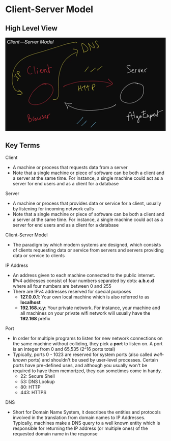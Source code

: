 # Client-Server Model

## High Level View

![High Level View of Client-Server Model Photo 1](https://github.com/TommyMynnSon/AlgoExpert-Personal-Notes/blob/main/systems-expert/images/3_client_server_model_photo_1.png)

## Key Terms

Client
- A machine or process that requests data from a server
- Note that a single machine or piece of software can be both a client and a server at the same time. For instance, a single machine could act as a server for end users and as a client for a database

Server
- A machine or process that provides data or service for a client, usually by listening for incoming network calls
- Note that a single machine or piece of software can be both a client and a server at the same time. For instance, a single machine could act as a server for end users and as a client for a database

Client-Server Model
- The paradigm by which modern systems are designed, which consists of clients requesting data or service from servers and servers providing data or service to clients

IP Address
- An address given to each machine connected to the public internet. IPv4 addresses consist of four numbers separated by dots: <b>a.b.c.d</b> where all four numbers are between 0 and 255
- There are IPv4 addresses reserved for special purposes
  - <b>127.0.0.1</b>: Your own local machine which is also referred to as <b>localhost</b>
  - <b>192.168.x.y</b>: Your private network. For instance, your machine and all machines on your private wifi network will usually have the <b>192.168</b> prefix

Port
- In order for multiple programs to listen for new network connections on the same machine without colliding, they pick a <b>port</b> to listen on. A port is an integer from 0 and 65,535 (2^16 ports total)
- Typically, ports 0 - 1023 are reserved for system ports (also called <i>well-known</i> ports) and shouldn't be used by user-level processes. Certain ports have pre-defined uses, and although you usually won't be required to have them memorized, they can sometimes come in handy.
  - 22: Secure Shell
  - 53: DNS Lookup
  - 80: HTTP
  - 443: HTTPS

DNS
- Short for Domain Name System, it describes the entities and protocols involved in the translation from domain names to IP Addresses. Typically, machines make a DNS query to a well known entity which is responsible for returning the IP address (or multiple ones) of the requested domain name in the response
